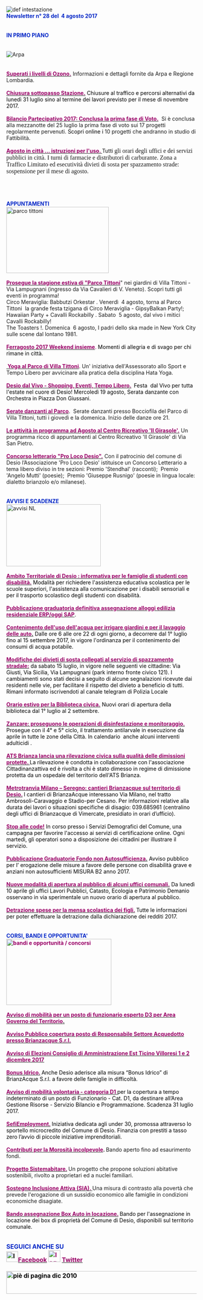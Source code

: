 <html><body><DIV>
<DIV>
<DIV><IMG border=0 alt="def intestazione" src="http://www.comune.desio.mb.it/servizi/gestionedocumentale/visualizzadocumento.aspx?id=6276"> 
<DIV><STRONG><FONT color=#0426c6>Newsletter n° 28&nbsp;del&nbsp;&nbsp;4 agosto 2017</FONT></STRONG></DIV>
<DIV></DIV>
<DIV><FONT color=#0426c6><STRONG></STRONG></FONT>&nbsp;</DIV>
<DIV><FONT color=#0426c6><STRONG></STRONG></FONT>&nbsp;</DIV>
<DIV><FONT color=#0426c6><STRONG>IN PRIMO PIANO</STRONG></FONT></DIV>
<DIV>&nbsp;</DIV>
<DIV>&nbsp;</DIV>
<DIV><IMG alt=Arpa src="https://www.comune.desio.mb.it/servizi/gestionedocumentale/visualizzadocumento.aspx?ID=22700"></DIV>
<DIV>&nbsp;</DIV>
<DIV>&nbsp;</DIV>
<DIV><STRONG><FONT color=#990066><A title="" href="http://www.comune.desio.mb.it/servizi/notizie/notizie_fase02.aspx?ID=45017" target=_self><STRONG><FONT color=#990066>Superati i livelli di Ozono.</FONT></STRONG></A></FONT></STRONG> Informazioni e dettagli fornite da Arpa e Regione Lombardia.</DIV>
<DIV>&nbsp;</DIV>
<DIV><FONT color=#000000><STRONG><FONT color=#990066><A title="" href="http://www.comune.desio.mb.it/servizi/notizie/notizie_fase02.aspx?ID=44921" target=_self><FONT color=#000000><STRONG><FONT color=#990066>Chiusura sottopasso Stazione.</FONT></STRONG></FONT></A></FONT></STRONG> Chiusure al traffico e percorsi alternativi da lunedì 31 luglio sino al termine dei lavori previsto per il mese di novembre 2017.</FONT> <BR></DIV>
<DIV>&nbsp;</DIV>
<DIV><STRONG><FONT color=#990066><A title="" href="http://www.comune.desio.mb.it/servizi/notizie/notizie_fase02.aspx?ID=44862" target=_self><STRONG><FONT color=#990066>Bilancio Partecipativo 2017: Conclusa la prima fase di Voto.</FONT></STRONG></A></FONT></STRONG>&nbsp; Si è conclusa alla <?xml:namespace prefix = "st1" ns = "urn:schemas-microsoft-com:office:smarttags" /><st1:time w:st="on" Minute="0" Hour="0">mezzanotte</st1:time> del 25 luglio la prima fase di voto sui 17 progetti regolarmente pervenuti. <SPAN style="COLOR: black">Scopri online i </SPAN>10 progetti che andranno in studio di Fattibilità<SPAN style="COLOR: black">.</SPAN></DIV>
<DIV>&nbsp;</DIV>
<DIV><STRONG><FONT color=#990066><A title="" href="http://www.comune.desio.mb.it/servizi/notizie/notizie_fase02.aspx?ID=44712" target=_self><STRONG><FONT color=#990066>Agosto in città ... istruzioni per l'uso. </FONT></STRONG></A></FONT></STRONG>Tutti <SPAN style='FONT-SIZE: 12pt; FONT-FAMILY: "Times New Roman"; mso-fareast-font-family: "MS Mincho"; mso-ansi-language: IT; mso-fareast-language: JA; mso-bidi-language: AR-SA'>gli orari degli uffici e dei servizi pubblici in città. I turni di farmacie e distributori di carburante. Zona a Traffico Limitato ed esecutività divieti di sosta per spazzamento strade<SPAN style="COLOR: black">:</SPAN> sospensione per il mese di agosto.</SPAN></DIV></DIV>
<DIV>
<DIV>
<DIV><BR>&nbsp;</DIV></DIV></DIV>
<DIV><FONT color=#0426c6><STRONG></STRONG></FONT>&nbsp;</DIV>
<DIV><FONT color=#0426c6><STRONG></STRONG></FONT>&nbsp;</DIV>
<DIV><FONT color=#0426c6><STRONG>APPUNTAMENTI</STRONG></FONT><FONT color=#000000><FONT color=#0426c6> </FONT></FONT></DIV>
<DIV><IMG style="HEIGHT: 175px; WIDTH: 271px" border=0 alt="parco tittoni " src="https://www.comune.desio.mb.it/servizi/gestionedocumentale/visualizzadocumento.aspx?id=21180" width=260 height=175></DIV>
<DIV><BR><A title="" href="http://parcotittoni.it/eventi/" target=_self><FONT color=#990066><STRONG>Prosegue la stagione estiva di "Parco Tittoni</STRONG></FONT></A>" nei giardini di Villa Tittoni - Via Lampugnani (ingresso da Via Cavalieri di V. Veneto). Scopri tutti gli eventi in programma! </DIV>
<DIV>Circo Meraviglia: Babbutzi Orkestar . Venerdì&nbsp; 4 agosto, torna al Parco Tittoni &nbsp;la grande festa tzigana di Circo Meraviglia - GipsyBalkan Party!; <BR>Hawaiian Party + Cavalli Rockabilly . Sabato&nbsp; 5 agosto, dal vivo i mitici Cavalli Rockabilly!<BR>The Toasters !. Domenica&nbsp; 6 agosto, I padri dello ska made in New York City sulle scene dal lontano 1981.</DIV>
<DIV>&nbsp;</DIV>
<DIV><FONT color=#990066><STRONG><FONT color=#990066><A title="" href="http://www.comune.desio.mb.it/servizi/notizie/notizie_fase02.aspx?ID=44960" target=_self><FONT color=#990066><STRONG><FONT color=#990066>Ferragosto 2017 Weekend insieme</FONT></STRONG></FONT></A></FONT></STRONG>. </FONT><FONT color=#000000>Momenti di allegria e di svago per chi rimane in città.</FONT></DIV>
<DIV>&nbsp;</DIV>
<DIV><STRONG><FONT color=#990066><A title="" href="http://www.comune.desio.mb.it/servizi/notizie/notizie_fase02.aspx?ID=44683" target=_self><STRONG><FONT color=#990066>&nbsp;Yoga al Parco di Villa Tittoni</FONT></STRONG></A></FONT></STRONG>.&nbsp;Un' iniziativa dell'Assessorato allo Sport e Tempo Libero per avvicinare alla pratica della disciplina Hata Yoga.</DIV>
<DIV>
<DIV><FONT color=#990066></FONT>&nbsp;</DIV>
<DIV><FONT color=#990066><A title="" href="http://www.comune.desio.mb.it/servizi/notizie/notizie_fase02.aspx?ID=44423" target=_self><FONT color=#990066><STRONG>Desio dal Vivo - Shopping, Eventi, Tempo Libero.</STRONG></FONT></A><STRONG>&nbsp; </STRONG><FONT color=#000000><SPAN style="COLOR: black">Festa&nbsp; dal Vivo per tutta l'estate nel cuore di Desio!&nbsp;Mercoledì&nbsp;19 agosto, Serata danzante con Orchestra in Piazza Don Giussani.</SPAN></DIV>
<DIV></FONT></FONT><FONT color=#990066></FONT>&nbsp;</DIV>
<DIV><FONT color=#990066><A title="" href="http://www.comune.desio.mb.it/servizi/notizie/notizie_fase02.aspx?ID=44429" target=_self><FONT color=#990066><STRONG>Serate danzanti al Parco</STRONG></FONT></A></FONT>.&nbsp;&nbsp;Serate danzanti presso Bocciofila del Parco di Villa Tittoni, tutti i giovedì e la domenica. Inizio delle danze ore 21.</DIV>
<DIV><STRONG><FONT color=#990066></FONT></STRONG>&nbsp;</DIV>
<DIV><STRONG><FONT color=#990066><A title="" href="http://www.comune.desio.mb.it/servizi/notizie/notizie_fase02.aspx?ID=45003" target=_self><STRONG><FONT color=#990066>Le attività in programma ad Agosto al Centro Ricreativo 'Il Girasole'.</FONT></STRONG></A></FONT></STRONG> Un programma ricco di appuntamenti al Centro Ricreativo 'Il Girasole' di Via San Pietro.</DIV>
<DIV><STRONG><FONT color=#990066></FONT></STRONG>&nbsp;</DIV>
<DIV><STRONG><FONT color=#990066><A title="" href="http://www.comune.desio.mb.it/servizi/notizie/notizie_fase02.aspx?ID=44637" target=_self><STRONG><FONT color=#990066>Concorso letterario "Pro Loco Desio".</FONT></STRONG></A></FONT></STRONG> Con il patrocinio del comune di Desio l’Associazione 'Pro Loco Desio' istituisce un Concorso Letterario a tema libero diviso in tre sezioni: Premio 'Stendhal' (racconti); &nbsp;Premio 'Angelo Mutti' (poesie);&nbsp; Premio 'Giuseppe Rusnigo' (poesie in lingua locale: dialetto brianzolo e/o milanese).</DIV>
<DIV>&nbsp;</DIV>
<DIV><FONT color=#0426c6><STRONG></STRONG></FONT>&nbsp;</DIV>
<DIV><FONT color=#0426c6><STRONG>AVVISI E SCADENZE</STRONG></FONT> </DIV>
<DIV>
<DIV></DIV>
<DIV>
<DIV><IMG style="HEIGHT: 164px; WIDTH: 250px" border=0 alt="avvisi NL" src="http://www.comune.desio.mb.it/servizi/gestionedocumentale/visualizzadocumento.aspx?id=18789" width=232 height=175></DIV>
<DIV><FONT color=#990066><FONT color=#990066></FONT></FONT>&nbsp;</DIV>
<DIV><FONT color=#990066>
<DIV><STRONG><FONT color=#990066><A title="" href="http://www.comune.desio.mb.it/servizi/notizie/notizie_fase02.aspx?ID=44835" target=_self><STRONG><FONT color=#990066>Ambito Territoriale di Desio : informativa per le famiglie di studenti con disabilità.</FONT></STRONG></A></FONT></STRONG> <FONT color=#000000>Modalità per richiedere l'assistenza educativa scolastica per le scuole superiori, l'assistenza alla comunicazione per i disabili sensoriali e per il trasporto scolastico degli studenti con disabilità.</FONT></DIV></FONT></DIV>
<DIV><STRONG><FONT color=#990066></FONT></STRONG>&nbsp;</DIV>
<DIV><STRONG><FONT color=#990066><A title="" href="http://www.comune.desio.mb.it/servizi/notizie/notizie_fase02.aspx?ID=44829" target=_self><STRONG><FONT color=#990066>Pubblicazione graduatoria definitiva assegnazione alloggi edilizia residenziale ERP/oggi SAP</FONT></STRONG></A></FONT></STRONG>.</DIV>
<DIV><FONT color=#990066></FONT>&nbsp;</DIV>
<DIV><FONT color=#990066>
<DIV><FONT color=#990066><STRONG><A title="" href="https://www.comune.desio.mb.it/servizi/notizie/notizie_fase02.aspx?ID=44657" target=_self><FONT color=#990066><STRONG>Contenimento dell'uso dell'acqua per irrigare giardini e per il lavaggio delle auto</STRONG></FONT>.</A></STRONG></FONT>&nbsp;<FONT color=#000000>Dalle ore 6 alle ore 22 di ogni giorno, a decorrere dal 1° luglio fino al 15 settembre 2017, in vigore l'ordinanza per il contenimento dei consumi di acqua potabile.<BR></FONT></DIV>
<DIV>
<DIV><FONT color=#990066><STRONG></STRONG></FONT>&nbsp;</DIV>
<DIV><FONT color=#990066><STRONG><A title="" href="https://t.me/Polizia_Locale_Desio" target=_self><FONT color=#990066><STRONG>Modifiche dei divieti di sosta collegati al servizio di spazzamento stradale:</STRONG></FONT></A></STRONG></FONT> <FONT color=#000000>da sabato 15 luglio, in vigore nelle seguenti vie cittadine: Via Giusti, Via Sicilia, Via Lampugnani (park interno fronte civico 121). I cambiamenti sono stati decisi a seguito di alcune segnalazioni ricevute dai residenti nelle vie, per facilitare il rispetto del divieto a beneficio di tutti. Rimani informato iscrivendoti al canale telegram di Polizia Locale </FONT></DIV>
<DIV>&nbsp;</DIV>
<DIV><STRONG><FONT color=#990066><A title="" href="http://www.comune.desio.mb.it/servizi/notizie/notizie_fase02.aspx?ID=44578" target=_self><STRONG><FONT color=#990066>Orario estivo per la Biblioteca civica.</FONT></STRONG></A></FONT></STRONG> <FONT color=#000000>Nuovi orari di apertura della biblioteca dal 1° luglio al 2 settembre.</FONT></DIV></DIV></FONT></DIV>
<DIV><FONT color=#990066></FONT>&nbsp;</DIV>
<DIV><FONT color=#000000><STRONG><FONT color=#990066><A title="" href="http://www.comune.desio.mb.it/servizi/notizie/notizie_fase02.aspx?ID=44702" target=_self><FONT color=#000000><STRONG><FONT color=#990066>Zanzare: proseguono le operazioni di disinfestazione e monitoraggio.</FONT></STRONG></FONT></A></FONT></STRONG> Prosegue con il 4° e 5° ciclo, il trattamento antilarvale in esecuzione da aprile in tutte le zone della Città. In calendario&nbsp; anche alcuni interventi adulticidi .<BR></FONT></DIV>
<DIV><FONT color=#000000><STRONG><FONT color=#990066></FONT></STRONG></FONT>&nbsp;</DIV>
<DIV><FONT color=#000000><STRONG><FONT color=#990066><A title="" href="http://www.comune.desio.mb.it/servizi/notizie/notizie_fase02.aspx?ID=44693" target=_self><FONT color=#000000><STRONG><FONT color=#990066>ATS Brianza lancia una rilevazione civica sulla qualità delle dimissioni protette. </FONT></STRONG></FONT></A></FONT></STRONG>La rilevazione è condotta in collaborazione con l'associazione Cittadinanzattiva ed è rivolta a chi è stato dimesso in regime di dimissione protetta da un ospedale del territorio dell'ATS Brianza.</FONT></DIV>
<DIV><FONT color=#990066><FONT color=#990066>&nbsp;</DIV>
<DIV>
<DIV><FONT color=#990066><A title="" href="http://www.comune.desio.mb.it/servizi/notizie/notizie_fase02.aspx?ID=44444" target=_self><FONT color=#990066><STRONG>Metrotranvia Milano – Seregno: cantieri Brianzacque sul territorio di Desio.</STRONG></FONT></A></FONT><STRONG> </STRONG><FONT color=#000000>I cantieri di BrianzaAcque interessano Via Milano, nel tratto Ambrosoli-Caravaggio e Stadio-per Cesano. Per informazioni relative alla durata dei lavori o&nbsp;situazioni specifiche di disagio: 039.685961 (centralino degli uffici di Brianzacque di Vimercate, presidiato in orari d’ufficio). </FONT></FONT></DIV>
<DIV></FONT><FONT color=#000000><FONT color=#990066></FONT></FONT>&nbsp;</DIV></DIV>
<DIV><FONT color=#000000><FONT color=#990066><A title="" href="http://www.comune.desio.mb.it/servizi/notizie/notizie_fase02.aspx?ID=44271" target=_self><STRONG><FONT color=#990066>Stop alle code!</FONT></STRONG></A><FONT color=#000000> In corso presso i Servizi Demografici del Comune, una campagna per favorire l'accesso ai servizi di certificazione online. Ogni martedì, gli operatori sono a disposizione dei cittadini per illustrare il servizio.</FONT></FONT></FONT></DIV>
<DIV><FONT color=#000000>
<DIV>
<DIV><STRONG><FONT color=#990066></FONT></STRONG>&nbsp;</DIV>
<DIV><STRONG><FONT color=#990066><A title="" href="http://www.comune.desio.mb.it/servizi/notizie/notizie_fase02.aspx?ID=44312" target=_self><STRONG><FONT color=#990066>Pubblicazione Graduatorie Fondo non Autosufficienza</FONT></STRONG>.</A></FONT></STRONG> Avviso pubblico per l’ erogazione delle misure a favore delle persone con disabilità grave e anziani non autosufficienti MISURA B2 anno 2017.</FONT></DIV></DIV></DIV>
<DIV><FONT color=#990066></FONT>&nbsp;</DIV>
<DIV><FONT color=#990066><A title="" href="http://www.comune.desio.mb.it/servizi/notizie/notizie_fase02.aspx?ID=43829" target=_self><STRONG><FONT color=#990066>Nuove modalità di apertura al pubblico di alcuni uffici comunali.</FONT></STRONG></A><FONT color=#000000><FONT color=#990066> </FONT>Da lunedì 10 aprile gli uffici Lavori Pubblici, Catasto, Ecologia e Patrimonio Demanio osservano in via sperimentale un nuovo orario di apertura al pubblico. </FONT></FONT></DIV>
<DIV></DIV>
<DIV><FONT color=#990066><STRONG></STRONG></FONT>&nbsp;</DIV>
<DIV><FONT color=#990066><STRONG><A title="" href="https://www.comune.desio.mb.it/upload/desio/newsletter/Detrazione%20spese%20per%20la%20mensa%20scolastica%20dei%20figli.%20Tutte%20le%20informazioni%20per%20poter%20effettuare%20la%20detrazione%20dalla%20dichiarazione%20dei%20redditi%202017" target=_self><FONT color=#990066><STRONG>Detrazione spese per la mensa scolastica dei figli.</STRONG></FONT></A> </STRONG></FONT><FONT color=#000000>Tutte le informazioni per poter effettuare la detrazione dalla dichiarazione dei redditi 2017.</FONT></DIV></DIV></DIV>
<DIV>&nbsp;</DIV>
<DIV>&nbsp;</DIV>
<DIV><STRONG><FONT color=#0426c6>CORSI, BANDI E OPPORTUNITA'</FONT> </STRONG></DIV>
<DIV>
<DIV><FONT color=#990066><STRONG><IMG style="HEIGHT: 175px; WIDTH: 278px" border=0 alt="bandi e opportunità / concorsi" src="http://www.comune.desio.mb.it/servizi/gestionedocumentale/visualizzadocumento.aspx?id=18790" width=299 height=168></STRONG></FONT></DIV></DIV>
<DIV>&nbsp;</DIV>
<DIV><A title="" href="http://www.comune.desio.mb.it/servizi/notizie/notizie_fase02.aspx?ID=44996" target=_self>
<DIV><STRONG><FONT color=#990066>Avviso di mobilità per un posto di funzionario esperto D3 per Area Governo del Territorio</FONT>. </STRONG></A></DIV>
<DIV>&nbsp;</DIV></DIV>
<DIV><STRONG><FONT color=#990066><A title="" href="http://www.comune.desio.mb.it/servizi/notizie/notizie_fase02.aspx?ID=44951" target=_self><STRONG><FONT color=#990066>Avviso Pubblico copertura posto di Responsabile Settore Acquedotto presso Brianzacque S.r.l.</FONT></STRONG></A></FONT></STRONG></DIV>
<DIV><BR><STRONG><FONT color=#990066><A title="" href="http://www.comune.desio.mb.it/servizi/notizie/notizie_fase02.aspx?ID=44728" target=_self><STRONG><FONT color=#990066>Avviso di Elezioni Consiglio di Amministrazione Est Ticino Villoresi 1 e 2 dicembre 2017 <BR></FONT></STRONG></A></FONT></STRONG></DIV>
<DIV>
<DIV><FONT color=#990066></FONT>&nbsp;</DIV>
<DIV><FONT color=#990066><A title="" href="http://www.comune.desio.mb.it/servizi/notizie/notizie_fase02.aspx?ID=44226" target=_self><FONT color=#990066><STRONG>Bonus Idrico.</STRONG></FONT></A><FONT color=#990066><STRONG> </STRONG></FONT><FONT color=#000000>Anche Desio aderisce alla misura “Bonus Idrico” di BrianzAcque S.r.l. a favore delle famiglie in difficoltà.</FONT></FONT></DIV>
<DIV><FONT color=#990066></DIV></FONT><FONT color=#000000><FONT color=#990066>
<DIV><BR><STRONG><FONT color=#990066><A title="" href="http://www.comune.desio.mb.it/servizi/notizie/notizie_fase02.aspx?ID=44519" target=_self><STRONG><FONT color=#990066>Avviso di mobilità volontaria - categoria D1 </FONT></STRONG></A></FONT></STRONG><FONT color=#000000>per la copertura a tempo indeterminato di un posto di Funzionario - Cat. D1, da destinare all’Area Gestione Risorse - Servizio Bilancio e Programmazione. Scadenza 31 luglio 2017.<BR></FONT></DIV>
<DIV></FONT></FONT><FONT color=#000000><FONT color=#990066></FONT></FONT>&nbsp;</DIV>
<DIV><FONT color=#000000><FONT color=#990066><A title="" href="http://www.comune.desio.mb.it/servizi/notizie/notizie_fase02.aspx?ID=43223" target=_self><FONT color=#000000><FONT color=#990066><STRONG>SefiEmployment.</STRONG></FONT></FONT></A></FONT><STRONG> </STRONG>Iniziativa dedicata agli under 30, promossa attraverso lo sportello microcredito del Comune di Desio. Finanzia con prestiti a tasso zero l’avvio di piccole iniziative imprenditoriali.</FONT></DIV>
<DIV>
<DIV><FONT color=#990066></FONT>&nbsp;</DIV>
<DIV><FONT color=#990066><A title="" href="http://www.comune.desio.mb.it/servizi/notizie/notizie_fase02.aspx?ID=42983" target=_self><FONT color=#990066><STRONG>Contributi per la Morosità incolpevole</STRONG></FONT></A></FONT><STRONG>. </STRONG>Bando aperto fino ad esaurimento fondi. </DIV>
<DIV><FONT color=#990066></FONT>&nbsp;</DIV>
<DIV><FONT color=#990066><A title="" href="http://www.comune.desio.mb.it/servizi/notizie/notizie_fase02.aspx?ID=41431" target=_self><FONT color=#990066><STRONG>Progetto Sistemabitare.</STRONG></FONT></A></FONT><STRONG> </STRONG>Un progetto che propone soluzioni abitative sostenibili, rivolto a proprietari ed a nuclei familiari. </DIV>
<DIV><FONT color=#990066></FONT>&nbsp;</DIV>
<DIV><FONT color=#990066><A title="" href="http://www.comune.desio.mb.it/servizi/notizie/notizie_fase02.aspx?ID=40660" target=_self><STRONG><FONT color=#990066>Sostegno Inclusione Attiva (SIA).</FONT> </STRONG></A></FONT>Una misura di contrasto alla povertà che prevede l'erogazione di un sussidio economico alle famiglie in condizioni economiche disagiate.</DIV>
<DIV><FONT color=#990066></FONT>&nbsp;</DIV>
<DIV>
<DIV><FONT color=#990066><A title="" href="http://www.comune.desio.mb.it/servizi/notizie/notizie_fase02.aspx?ID=35369" target=_self><FONT color=#990066><STRONG>Bando assegnazione Box Auto in locazione.</STRONG></FONT></A><STRONG> </STRONG><FONT color=#000000>B</FONT></FONT><FONT color=#000000>ando per l'assegnazione in locazione dei box di proprietà del Comune di Desio, disponibili sul territorio comunale.</FONT></DIV>
<DIV><FONT color=#990066></FONT>&nbsp;</DIV>
<DIV><FONT color=#990066><FONT color=#990066></FONT>&nbsp;</DIV>
<DIV>
<DIV>
<DIV><FONT color=#990066></FONT>
<DIV><FONT color=#990066></FONT>
<DIV><FONT color=#990066></FONT><FONT color=#0426c6><FONT color=#0426c6><FONT size=+0><FONT color=#000000><FONT color=#990066><FONT color=#000000><FONT color=#0426c6><STRONG>SEGUICI ANCHE SU</STRONG></FONT></FONT></FONT></FONT></FONT></FONT></FONT></DIV></DIV></DIV>
<DIV>
<DIV><FONT color=#0426c6><FONT color=#0426c6><FONT size=+0><FONT color=#000000><FONT color=#990066><FONT color=#000000></FONT></FONT></FONT></FONT></FONT></FONT>
<DIV><FONT color=#0426c6><FONT color=#0426c6><FONT size=+0><FONT color=#000000><FONT color=#990066><FONT color=#000000></FONT></FONT></FONT></FONT></FONT></FONT>
<DIV><FONT color=#0426c6><FONT color=#0426c6><FONT size=+0><FONT color=#000000><FONT color=#990066><FONT color=#000000></FONT></FONT></FONT></FONT></FONT></FONT>
<DIV><FONT color=#0426c6><FONT color=#0426c6><FONT size=+0><FONT color=#000000><FONT color=#990066><FONT color=#000000>
<DIV>
<DIV>
<DIV>
<DIV>
<DIV><STRONG></STRONG></DIV>
<DIV><STRONG><IMG style="HEIGHT: 28px; WIDTH: 31px" alt="logo facebook" src="http://www.comune.desio.mb.it/servizi/gestionedocumentale/visualizzadocumento.aspx?ID=18791" width=95 height=56></STRONG><A title="" href="https://it-it.facebook.com/pages/Comune-Di-Desio/103441483073684" target=_self><FONT color=#990066><STRONG>Facebook</STRONG></FONT></A><FONT color=#990066><STRONG> <IMG style="HEIGHT: 31px; WIDTH: 32px" alt="logo twitter" src="http://www.comune.desio.mb.it/servizi/gestionedocumentale/visualizzadocumento.aspx?ID=18792" width=38 height=44> </STRONG></FONT><A title="" href="https://mobile.twitter.com/comunedidesio" target=_self><FONT color=#990066><STRONG>Twitter</STRONG></FONT></A><STRONG> </STRONG></DIV>
<DIV>&nbsp;</DIV>
<DIV></DIV></DIV>
<DIV><STRONG><IMG style="HEIGHT: 60px; WIDTH: 622px" border=0 alt="piè di pagina dic 2010" src="http://www.comune.desio.mb.it/servizi/gestionedocumentale/visualizzadocumento.aspx?id=6565" width=993 height=74></STRONG></DIV></DIV></DIV></DIV></FONT></FONT></FONT></FONT></FONT></FONT><STRONG></STRONG></DIV></DIV></DIV></DIV></DIV></DIV></FONT></DIV>
<DIV><FONT color=#990066></FONT>&nbsp;</DIV>
<DIV><FONT color=#990066></FONT>&nbsp;</DIV>
<DIV><FONT color=#990066></FONT>&nbsp;</DIV></DIV></DIV></DIV></DIV></DIV></DIV></body></html